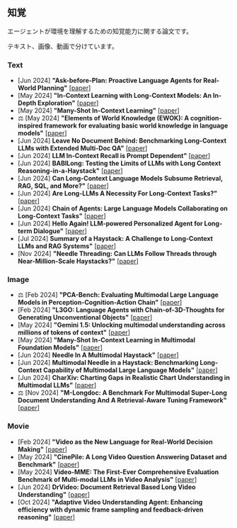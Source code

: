 ## 知覚
エージェントが環境を理解するための知覚能力に関する論文です。

テキスト、画像、動画で分けています。

### Text
* [Jun 2024] **"Ask-before-Plan: Proactive Language Agents for Real-World Planning"** [[paper](https://arxiv.org/abs/2406.12639)]
* [May 2024] **"In-Context Learning with Long-Context Models: An In-Depth Exploration"** [[paper](https://arxiv.org/abs/2405.00200)]
* [May 2024] **"Many-Shot In-Context Learning"** [[paper](https://arxiv.org/abs/2404.11018)]
* ⚖️ [May 2024] **"Elements of World Knowledge (EWOK): A cognition-inspired framework for evaluating basic world knowledge in language models"** [[paper](https://arxiv.org/abs/2405.09605)]
* [Jun 2024] **Leave No Document Behind: Benchmarking Long-Context LLMs with Extended Multi-Doc QA"** [[paper](https://arxiv.org/abs/2406.17419)]
* [Jun 2024] **LLM In-Context Recall is Prompt Dependent"** [[paper](https://arxiv.org/abs/2404.08865)]
* [Jun 2024] **BABILong: Testing the Limits of LLMs with Long Context Reasoning-in-a-Haystack"** [[paper](https://arxiv.org/abs/2406.10149)]
* [Jun 2024] **Can Long-Context Language Models Subsume Retrieval, RAG, SQL, and More?"** [[paper](https://arxiv.org/abs/2406.13121)]
* [Jun 2024] **Are Long-LLMs A Necessity For Long-Context Tasks?"** [[paper](https://arxiv.org/abs/2405.15318)]
* [Jun 2024] **Chain of Agents: Large Language Models Collaborating on Long-Context Tasks"** [[paper](https://arxiv.org/abs/2406.02818)]
* [Jun 2024] **Hello Again! LLM-powered Personalized Agent for Long-term Dialogue"** [[paper](https://arxiv.org/abs/2406.05925)]
* [Jul 2024] **Summary of a Haystack: A Challenge to Long-Context LLMs and RAG Systems"** [[paper](https://arxiv.org/abs/2407.01370)]
* [Nov 2024] **"Needle Threading: Can LLMs Follow Threads through Near-Million-Scale Haystacks?"** [[paper](https://arxiv.org/abs/2411.05000)]
### Image
* ⚖️ [Feb 2024] **"PCA-Bench: Evaluating Multimodal Large Language Models in Perception-Cognition-Action Chain"** [[paper](https://arxiv.org/abs/2402.15527)]
* [Feb 2024] **"L3GO: Language Agents with Chain-of-3D-Thoughts for Generating Unconventional Objects"** [[paper](https://arxiv.org/abs/2402.09052)]
* [May 2024] **"Gemini 1.5: Unlocking multimodal understanding across millions of tokens of context"** [[paper](https://arxiv.org/abs/2403.05530)]
* [May 2024] **"Many-Shot In-Context Learning in Multimodal Foundation Models"** [[paper](https://arxiv.org/abs/2405.09798)]
* [Jun 2024] **Needle In A Multimodal Haystack"** [[paper](https://arxiv.org/abs/2406.07230)]
* [Jun 2024] **Multimodal Needle in a Haystack: Benchmarking Long-Context Capability of Multimodal Large Language Models"** [[paper](https://arxiv.org/abs/2406.11230)]
* [Jun 2024] **CharXiv: Charting Gaps in Realistic Chart Understanding in Multimodal LLMs"** [[paper](https://arxiv.org/abs/2406.18521)]
* ⚖️ [Nov 2024] **"M-Longdoc: A Benchmark For Multimodal Super-Long Document Understanding And A Retrieval-Aware Tuning Framework"** [[paper](https://arxiv.org/abs/2411.06176)]
### Movie
* [Feb 2024] **"Video as the New Language for Real-World Decision Making"** [[paper](https://arxiv.org/abs/2402.17139)]
* [May 2024] **"CinePile: A Long Video Question Answering Dataset and Benchmark"** [[paper](https://arxiv.org/abs/2405.08813)]
* [May 2024] **Video-MME: The First-Ever Comprehensive Evaluation Benchmark of Multi-modal LLMs in Video Analysis"** [[paper](https://arxiv.org/abs/2405.21075)]
* [Jun 2024] **DrVideo: Document Retrieval Based Long Video Understanding"** [[paper](https://arxiv.org/abs/2406.12846)]
* [Oct 2024] **"Adaptive Video Understanding Agent: Enhancing efficiency with dynamic frame sampling and feedback-driven reasoning"** [[paper](https://arxiv.org/abs/2410.20252)]
